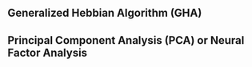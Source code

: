## Generalized Hebbian  Algorithm  (GHA)


## Principal Component Analysis (PCA) or Neural Factor Analysis

